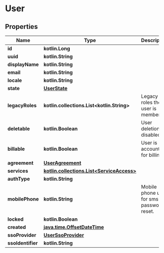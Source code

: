 
# User

## Properties
Name | Type | Description | Notes
------------ | ------------- | ------------- | -------------
**id** | **kotlin.Long** |  | 
**uuid** | **kotlin.String** |  | 
**displayName** | **kotlin.String** |  | 
**email** | **kotlin.String** |  | 
**locale** | **kotlin.String** |  | 
**state** | [**UserState**](UserState.md) |  | 
**legacyRoles** | **kotlin.collections.List&lt;kotlin.String&gt;** | Legacy roles the user is member of | 
**deletable** | **kotlin.Boolean** | User deletion is disabled. | 
**billable** | **kotlin.Boolean** | User is accounted for billing. | 
**agreement** | [**UserAgreement**](UserAgreement.md) |  | 
**services** | [**kotlin.collections.List&lt;ServiceAccess&gt;**](ServiceAccess.md) |  | 
**authType** | **kotlin.String** |  | 
**mobilePhone** | **kotlin.String** | Mobile phone used for sms password reset. |  [optional]
**locked** | **kotlin.Boolean** |  |  [optional]
**created** | [**java.time.OffsetDateTime**](java.time.OffsetDateTime.md) |  |  [optional]
**ssoProvider** | [**UserSsoProvider**](UserSsoProvider.md) |  |  [optional]
**ssoIdentifier** | **kotlin.String** |  |  [optional]




